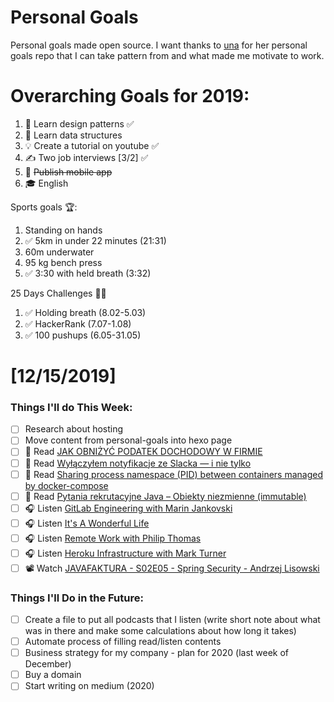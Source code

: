 Personal Goals
==============

Personal goals made open source. I want thanks to [una](https://github.com/una/personal-goals) for her personal goals repo that I can take pattern from and what made me motivate to work. 


# Overarching Goals for 2019:
1. 💚 Learn design patterns ✅
2. 💙 Learn data structures
3. 💡 Create a tutorial on youtube ✅
4. ✍️ Two job interviews [3/2] ✅
5. 📱 ~~Publish mobile app~~
6. 🎓 English

Sports goals 🏆:
1. Standing on hands
2. ✅ 5km in under 22 minutes (21:31)
3. 60m underwater
4. 95 kg bench press
5. ✅ 3:30 with held breath (3:32)

25 Days Challenges 💪💪
1. ✅ Holding breath (8.02-5.03)
2. ✅ HackerRank (7.07-1.08)
3. ✅ 100 pushups (6.05-31.05)

# [12/15/2019]

### Things I'll do This Week:

- [ ] Research about hosting
- [ ] Move content from personal-goals into hexo page
- [ ] 📗 Read [JAK OBNIŻYĆ PODATEK DOCHODOWY W FIRMIE](https://paweldobrzanski.pl/jak-obnizyc-podatek-dochodowy-w-firmie/)
- [ ] 📗 Read [Wyłączyłem notyfikacje ze Slacka — i nie tylko](http://pkubowicz.pl/wylaczylem-notyfikacje-ze-slacka-i-nie-tylko/)
- [ ] 📗 Read [Sharing process namespace (PID) between containers managed by docker-compose](https://devolution.tech/sharing-process-namespace-pid-between-containers-managed-by-docker-compose/)
- [ ] 📗 Read [Pytania rekrutacyjne Java – Obiekty niezmienne (immutable)](http://nullpointerexception.pl/pytania-rekrutacyjne-java-obiekty-niezmienne-immutable/)
- [ ] 🎧 Listen [GitLab Engineering with Marin Jankovski](https://softwareengineeringdaily.com/2019/12/13/gitlab-engineering-with-marin-jankovski/)
- [ ] 🎧 Listen [It's A Wonderful Life](https://youtu.be/xWXoBy-4_Q4)
- [ ] 🎧 Listen [Remote Work with Philip Thomas](https://softwareengineeringdaily.com/2019/12/10/remote-work-with-philip-thomas/)
- [ ] 🎧 Listen [Heroku Infrastructure with Mark Turner](https://softwareengineeringdaily.com/2019/12/04/heroku-infrastructure-with-mark-turner/)
- [ ] 📽️ Watch [JAVAFAKTURA - S02E05 - Spring Security - Andrzej Lisowski](https://youtu.be/hR08iMAy94Y)

### Things I'll Do in the Future:

- [ ] Create a file to put all podcasts that I listen (write short note about what was in there and make some calculations about how long it takes)
- [ ] Automate process of filling read/listen contents
- [ ] Business strategy for my company - plan for 2020 (last week of December)
- [ ] Buy a domain
- [ ] Start writing on medium (2020)
